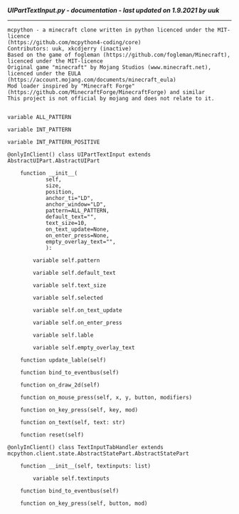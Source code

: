 ***UIPartTextInput.py - documentation - last updated on 1.9.2021 by uuk***
___

    mcpython - a minecraft clone written in python licenced under the MIT-licence 
    (https://github.com/mcpython4-coding/core)
    Contributors: uuk, xkcdjerry (inactive)
    Based on the game of fogleman (https://github.com/fogleman/Minecraft), licenced under the MIT-licence
    Original game "minecraft" by Mojang Studios (www.minecraft.net), licenced under the EULA
    (https://account.mojang.com/documents/minecraft_eula)
    Mod loader inspired by "Minecraft Forge" (https://github.com/MinecraftForge/MinecraftForge) and similar
    This project is not official by mojang and does not relate to it.


    variable ALL_PATTERN

    variable INT_PATTERN

    variable INT_PATTERN_POSITIVE

    @onlyInClient() class UIPartTextInput extends AbstractUIPart.AbstractUIPart

        function __init__(
                self,
                size,
                position,
                anchor_ti="LD",
                anchor_window="LD",
                pattern=ALL_PATTERN,
                default_text="",
                text_size=10,
                on_text_update=None,
                on_enter_press=None,
                empty_overlay_text="",
                ):

            variable self.pattern

            variable self.default_text

            variable self.text_size

            variable self.selected

            variable self.on_text_update

            variable self.on_enter_press

            variable self.lable

            variable self.empty_overlay_text

        function update_lable(self)

        function bind_to_eventbus(self)

        function on_draw_2d(self)

        function on_mouse_press(self, x, y, button, modifiers)

        function on_key_press(self, key, mod)

        function on_text(self, text: str)

        function reset(self)

    @onlyInClient() class TextInputTabHandler extends mcpython.client.state.AbstractStatePart.AbstractStatePart

        function __init__(self, textinputs: list)

            variable self.textinputs

        function bind_to_eventbus(self)

        function on_key_press(self, button, mod)